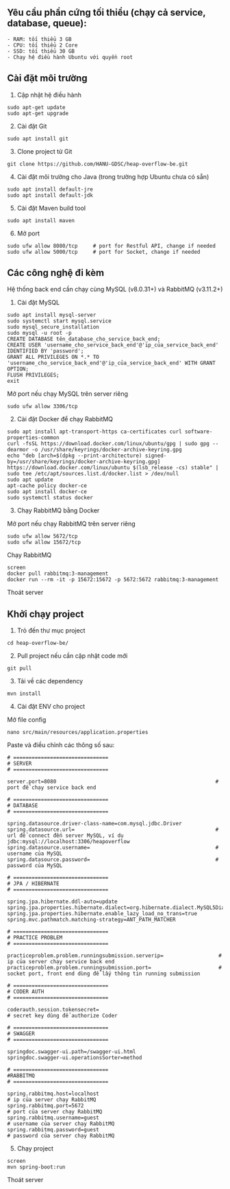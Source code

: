 ## Yêu cầu phần cứng tối thiểu (chạy cả service, database, queue):
```
- RAM: tối thiểu 3 GB
- CPU: tối thiểu 2 Core
- SSD: tối thiểu 30 GB
- Chạy hệ điều hành Ubuntu với quyền root
```


## Cài đặt môi trường

1. Cập nhật hệ điều hành

```
sudo apt-get update
sudo apt-get upgrade
```

2. Cài đặt Git

```
sudo apt install git
```

3. Clone project từ Git

```
git clone https://github.com/HANU-GDSC/heap-overflow-be.git
```

4. Cài đặt môi trường cho Java (trong trường hợp Ubuntu chưa có sẵn)

```
sudo apt install default-jre
sudo apt install default-jdk
```

5. Cài đặt Maven build tool

```
sudo apt install maven
```

6. Mở port

```
sudo ufw allow 8080/tcp     # port for Restful API, change if needed
sudo ufw allow 5000/tcp     # port for Socket, change if needed
```


## Các công nghệ đi kèm

Hệ thống back end cần chạy cùng MySQL (v8.0.31+) và RabbitMQ (v3.11.2+)

1. Cài đặt MySQL

```
sudo apt install mysql-server
sudo systemctl start mysql.service
sudo mysql_secure_installation
sudo mysql -u root -p
CREATE DATABASE tên_database_cho_service_back_end;
CREATE USER 'username_cho_service_back_end'@'ip_của_service_back_end' IDENTIFIED BY 'password';
GRANT ALL PRIVILEGES ON *.* TO 'username_cho_service_back_end'@'ip_của_service_back_end' WITH GRANT OPTION;
FLUSH PRIVILEGES;
exit
```

Mở port nếu chạy MySQL trên server riêng

```
sudo ufw allow 3306/tcp
```

2. Cài đặt Docker để chạy RabbitMQ

```
sudo apt install apt-transport-https ca-certificates curl software-properties-common
curl -fsSL https://download.docker.com/linux/ubuntu/gpg | sudo gpg --dearmor -o /usr/share/keyrings/docker-archive-keyring.gpg
echo "deb [arch=$(dpkg --print-architecture) signed-by=/usr/share/keyrings/docker-archive-keyring.gpg] https://download.docker.com/linux/ubuntu $(lsb_release -cs) stable" | sudo tee /etc/apt/sources.list.d/docker.list > /dev/null
sudo apt update
apt-cache policy docker-ce
sudo apt install docker-ce
sudo systemctl status docker
```

3. Chạy RabbitMQ bằng Docker

Mở port nếu chạy RabbitMQ trên server riêng

```
sudo ufw allow 5672/tcp
sudo ufw allow 15672/tcp
```

Chạy RabbitMQ

```
screen
docker pull rabbitmq:3-management
docker run --rm -it -p 15672:15672 -p 5672:5672 rabbitmq:3-management
```

Thoát server

## Khởi chạy project

1. Trỏ đến thư mục project

```
cd heap-overflow-be/
```

2. Pull project nếu cần cập nhật code mới

```
git pull
```

3. Tải về các dependency

```
mvn install
```

4. Cài đặt ENV cho project

Mở file config

```
nano src/main/resources/application.properties 
```

Paste và điều chỉnh các thông số sau:

```
# ===============================
# SERVER
# ===============================

server.port=8080                                                    # port để chạy service back end

# ===============================
# DATABASE
# ===============================

spring.datasource.driver-class-name=com.mysql.jdbc.Driver
spring.datasource.url=                                              # url để connect đến server MySQL, ví dụ jdbc:mysql://localhost:3306/heapoverflow
spring.datasource.username=                                         # username của MySQL
spring.datasource.password=                                         # password của MySQL

# ===============================
# JPA / HIBERNATE
# ===============================

spring.jpa.hibernate.ddl-auto=update
spring.jpa.properties.hibernate.dialect=org.hibernate.dialect.MySQL5Dialect
spring.jpa.properties.hibernate.enable_lazy_load_no_trans=true
spring.mvc.pathmatch.matching-strategy=ANT_PATH_MATCHER

# ===============================
# PRACTICE PROBLEM
# ===============================

practiceproblem.problem.runningsubmission.serverip=                  # ip của server chạy service back end
practiceproblem.problem.runningsubmission.port=                      # socket port, front end dùng để lấy thông tin running submission

# ===============================
# CODER AUTH
# ===============================

coderauth.session.tokensecret=                                        # secret key dùng để authorize Coder

# ===============================
# SWAGGER
# ===============================

springdoc.swagger-ui.path=/swagger-ui.html                              
springdoc.swagger-ui.operationsSorter=method

# ===============================
#RABBITMQ
# ===============================

spring.rabbitmq.host=localhost                                        # ip của server chạy RabbitMQ
spring.rabbitmq.port=5672                                             # port của server chạy RabbitMQ
spring.rabbitmq.username=guest                                        # username của server chạy RabbitMQ
spring.rabbitmq.password=guest                                        # password của server chạy RabbitMQ
```

5. Chạy project

```
screen
mvn spring-boot:run
```

Thoát server
